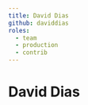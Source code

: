 ```yaml
---
title: David Dias
github: daviddias
roles:
  - team
  - production
  - contrib
---
```


# David Dias
